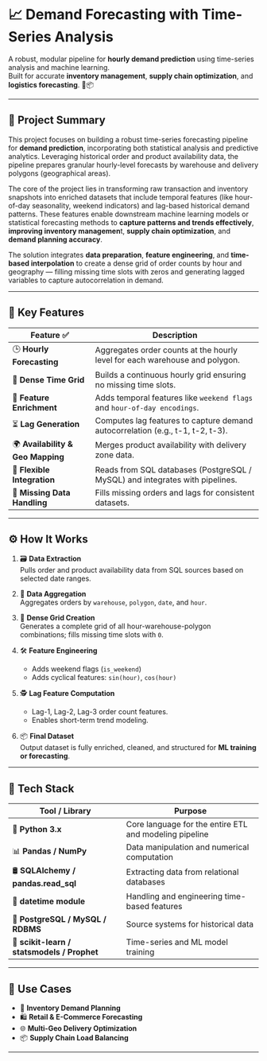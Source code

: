 # 📈 Demand Forecasting with Time-Series Analysis

A robust, modular pipeline for **hourly demand prediction** using time-series analysis and machine learning.  
Built for accurate **inventory management**, **supply chain optimization**, and **logistics forecasting**. 🚚📦

---

## 🧠 Project Summary

This project focuses on building a robust time-series forecasting pipeline for **demand prediction**, incorporating both statistical analysis and predictive analytics. Leveraging historical order and product availability data, the pipeline prepares granular hourly-level forecasts by warehouse and delivery polygons (geographical areas).

The core of the project lies in transforming raw transaction and inventory snapshots into enriched datasets that include temporal features (like hour-of-day seasonality, weekend indicators) and lag-based historical demand patterns. These features enable downstream machine learning models or statistical forecasting methods to **capture patterns and trends effectively**, **improving inventory managemen**t, **supply chain optimization**, and **demand planning accuracy**.

The solution integrates **data preparation**, **feature engineering**, and **time-based interpolation** to create a dense grid of order counts by hour and geography — filling missing time slots with zeros and generating lagged variables to capture autocorrelation in demand.

---

## 🚀 Key Features

| Feature ✅ | Description |
|-----------|-------------|
| 🕒 **Hourly Forecasting** | Aggregates order counts at the hourly level for each warehouse and polygon. |
| 📅 **Dense Time Grid** | Builds a continuous hourly grid ensuring no missing time slots. |
| 🧠 **Feature Enrichment** | Adds temporal features like `weekend flags` and `hour-of-day encodings`. |
| ⏳ **Lag Generation** | Computes lag features to capture demand autocorrelation (e.g., t-1, t-2, t-3). |
| 🌍 **Availability & Geo Mapping** | Merges product availability with delivery zone data. |
| 🔗 **Flexible Integration** | Reads from SQL databases (PostgreSQL / MySQL) and integrates with pipelines. |
| 🧼 **Missing Data Handling** | Fills missing orders and lags for consistent datasets. |

---

## ⚙️ How It Works

1. 🗃️ **Data Extraction**  
   Pulls order and product availability data from SQL sources based on selected date ranges.

2. 🧮 **Data Aggregation**  
   Aggregates orders by `warehouse`, `polygon`, `date`, and `hour`.

3. 🧱 **Dense Grid Creation**  
   Generates a complete grid of all hour-warehouse-polygon combinations; fills missing time slots with `0`.

4. 🛠️ **Feature Engineering**  
   - Adds weekend flags (`is_weekend`)  
   - Adds cyclical features: `sin(hour)`, `cos(hour)`

5. 🕵️ **Lag Feature Computation**  
   - Lag-1, Lag-2, Lag-3 order count features.
   - Enables short-term trend modeling.

6. 📦 **Final Dataset**  
   Output dataset is fully enriched, cleaned, and structured for **ML training or forecasting**.

---

## 🧰 Tech Stack

| Tool / Library | Purpose |
|----------------|---------|
| 🐍 **Python 3.x** | Core language for the entire ETL and modeling pipeline |
| 📊 **Pandas / NumPy** | Data manipulation and numerical computation |
| 🛢️ **SQLAlchemy / pandas.read_sql** | Extracting data from relational databases |
| 📅 **datetime module** | Handling and engineering time-based features |
| 🧮 **PostgreSQL / MySQL / RDBMS** | Source systems for historical data |
| 🤖 **scikit-learn / statsmodels / Prophet** | Time-series and ML model training |

---

## 📌 Use Cases

- 🚛 **Inventory Demand Planning**
- 🛍️ **Retail & E-Commerce Forecasting**
- 🌐 **Multi-Geo Delivery Optimization**
- 📦 **Supply Chain Load Balancing**

---
